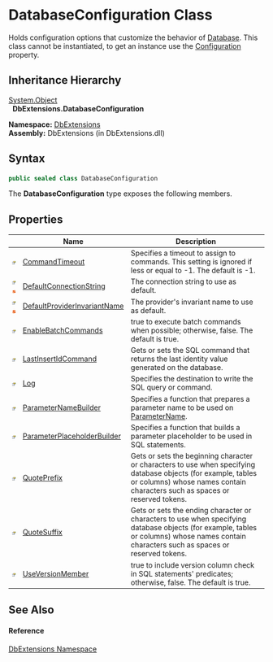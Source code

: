 DatabaseConfiguration Class
===========================
Holds configuration options that customize the behavior of [Database][1]. This class cannot be instantiated, to get an instance use the [Configuration][2] property.


Inheritance Hierarchy
---------------------
[System.Object][3]  
  **DbExtensions.DatabaseConfiguration**  

**Namespace:** [DbExtensions][4]  
**Assembly:** DbExtensions (in DbExtensions.dll)

Syntax
------

```csharp
public sealed class DatabaseConfiguration
```

The **DatabaseConfiguration** type exposes the following members.


Properties
----------

                                   | Name                              | Description                                                                                                                                                                                   
---------------------------------- | --------------------------------- | --------------------------------------------------------------------------------------------------------------------------------------------------------------------------------------------- 
![Public property]                 | [CommandTimeout][5]               | Specifies a timeout to assign to commands. This setting is ignored if less or equal to -1. The default is -1.                                                                                 
![Public property]![Static member] | [DefaultConnectionString][6]      | The connection string to use as default.                                                                                                                                                      
![Public property]![Static member] | [DefaultProviderInvariantName][7] | The provider's invariant name to use as default.                                                                                                                                              
![Public property]                 | [EnableBatchCommands][8]          | true to execute batch commands when possible; otherwise, false. The default is true.                                                                                                          
![Public property]                 | [LastInsertIdCommand][9]          | Gets or sets the SQL command that returns the last identity value generated on the database.                                                                                                  
![Public property]                 | [Log][10]                         | Specifies the destination to write the SQL query or command.                                                                                                                                  
![Public property]                 | [ParameterNameBuilder][11]        | Specifies a function that prepares a parameter name to be used on [ParameterName][12].                                                                                                        
![Public property]                 | [ParameterPlaceholderBuilder][13] | Specifies a function that builds a parameter placeholder to be used in SQL statements.                                                                                                        
![Public property]                 | [QuotePrefix][14]                 | Gets or sets the beginning character or characters to use when specifying database objects (for example, tables or columns) whose names contain characters such as spaces or reserved tokens. 
![Public property]                 | [QuoteSuffix][15]                 | Gets or sets the ending character or characters to use when specifying database objects (for example, tables or columns) whose names contain characters such as spaces or reserved tokens.    
![Public property]                 | [UseVersionMember][16]            | true to include version column check in SQL statements' predicates; otherwise, false. The default is true.                                                                                    


See Also
--------

#### Reference
[DbExtensions Namespace][4]  

[1]: ../Database/README.md
[2]: ../Database/Configuration.md
[3]: http://msdn.microsoft.com/en-us/library/e5kfa45b
[4]: ../README.md
[5]: CommandTimeout.md
[6]: DefaultConnectionString.md
[7]: DefaultProviderInvariantName.md
[8]: EnableBatchCommands.md
[9]: LastInsertIdCommand.md
[10]: Log.md
[11]: ParameterNameBuilder.md
[12]: http://msdn.microsoft.com/en-us/library/109h62zs
[13]: ParameterPlaceholderBuilder.md
[14]: QuotePrefix.md
[15]: QuoteSuffix.md
[16]: UseVersionMember.md
[Public property]: ../../_icons/pubproperty.gif "Public property"
[Static member]: ../../_icons/static.gif "Static member"